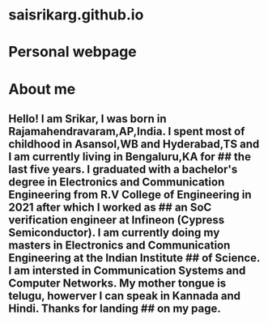# saisrikarg.github.io
# Personal webpage
# About me
## Hello! I am Srikar, I was born in Rajamahendravaram,AP,India. I spent most of childhood in Asansol,WB and Hyderabad,TS and I am currently living in Bengaluru,KA for ## the last five years. I graduated with a bachelor's degree in Electronics and Communication Engineering from R.V College of Engineering in 2021 after which I worked as ## an SoC verification engineer at Infineon (Cypress Semiconductor). I am currently doing my masters in Electronics and Communication Engineering at the Indian Institute ## of Science. I am intersted in Communication Systems and Computer Networks. My mother tongue is telugu, howerver I can speak in Kannada and Hindi. Thanks for landing ## on my page.
